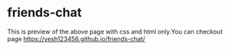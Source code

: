 # friends-chat
This is preview of the above page with css and html only.You can checkout page
https://yesh123456.github.io/friends-chat/
